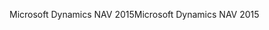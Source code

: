 <span data-ttu-id="7cbaf-101">Microsoft Dynamics NAV 2015</span><span class="sxs-lookup"><span data-stu-id="7cbaf-101">Microsoft Dynamics NAV 2015</span></span>